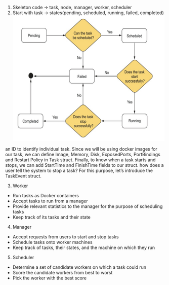 1. Skeleton code -> task, node, manager, worker, scheduler
2. Start with task -> states(pending, scheduled, running, failed, completed)
![alt text](image.png)

an ID to identify individual task.
Since we will be using docker images for our task, we can define Image, Memory, Disk, ExposedPorts, PortBindings and Restart Policy in Task struct.
Finally, to know when a task starts and stops, we can add StartTime
and FinishTime fields to our struct.
how does a user tell the system to stop a task? For this purpose, let’s introduce the TaskEvent struct.


3. Worker 
- Run tasks as Docker containers
- Accept tasks to run from a manager
- Provide relevant statistics to the manager for the purpose of scheduling tasks
- Keep track of its tasks and their state

4. Manager
- Accept requests from users to start and stop tasks
- Schedule tasks onto worker machines
- Keep track of tasks, their states, and the machine on which they run

5. Scheduler
- Determine a set of candidate workers on which a task could run
- Score the candidate workers from best to worst
- Pick the worker with the best score